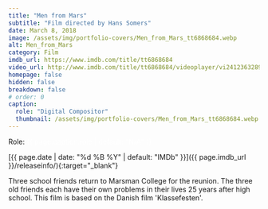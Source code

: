 ```yaml
---
title: "Men from Mars"
subtitle: "Film directed by Hans Somers"
date: March 8, 2018
image: /assets/img/portfolio-covers/Men_from_Mars_tt6868684.webp
alt: Men_from_Mars
category: Film
imdb_url: https://www.imdb.com/title/tt6868684
video_url: http://www.imdb.com/title/tt6868684/videoplayer/vi2412363289
homepage: false
hidden: false
breakdown: false
# order: 0
caption:
  role: "Digital Compositor"
  thumbnail: /assets/img/portfolio-covers/Men_from_Mars_tt6868684.webp
---
```

Role: <span style="color:white">{{ page.caption.role | default: "N/A" }}</span>

[{{ page.date | date: "%d %B %Y" | default: "IMDb" }}]({{ page.imdb_url }}/releaseinfo/){:target="_blank"}

Three school friends return to Marsman College for the reunion. The three old friends each have their own problems in their lives 25 years after high school. This film is based on the Danish film 'Klassefesten'.
